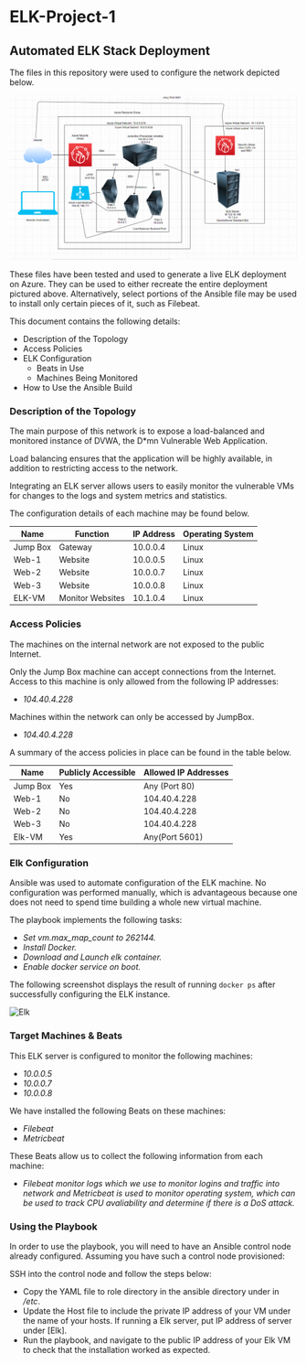 # ELK-Project-1
## Automated ELK Stack Deployment

The files in this repository were used to configure the network depicted below.

![Cloud Network](https://github.com/lois-lab/ELK-Project-1/blob/main/Cloud%20Network.png)

These files have been tested and used to generate a live ELK deployment on Azure. They can be used to either recreate the entire deployment pictured above. Alternatively, select portions of the Ansible file may be used to install only certain pieces of it, such as Filebeat.

This document contains the following details:
- Description of the Topology
- Access Policies
- ELK Configuration
  - Beats in Use
  - Machines Being Monitored
- How to Use the Ansible Build


### Description of the Topology

The main purpose of this network is to expose a load-balanced and monitored instance of DVWA, the D*mn Vulnerable Web Application.

Load balancing ensures that the application will be highly available, in addition to restricting access to the network.

Integrating an ELK server allows users to easily monitor the vulnerable VMs for changes to the logs and system metrics and statistics.

The configuration details of each machine may be found below.

| Name     | Function | IP Address | Operating System |
|----------|----------|------------|------------------|
| Jump Box | Gateway  | 10.0.0.4   | Linux            |
| Web-1    | Website    | 10.0.0.5   | Linux            |
| Web-2    | Website    | 10.0.0.7   | Linux            |
| Web-3    | Website     | 10.0.0.8   | Linux            |
| ELK-VM   | Monitor Websites | 10.1.0.4 | Linux           |

### Access Policies

The machines on the internal network are not exposed to the public Internet. 

Only the Jump Box machine can accept connections from the Internet. Access to this machine is only allowed from the following IP addresses:
- _104.40.4.228_

Machines within the network can only be accessed by JumpBox.
- _104.40.4.228_

A summary of the access policies in place can be found in the table below.

| Name     | Publicly Accessible | Allowed IP Addresses |
|----------|---------------------|----------------------|
| Jump Box | Yes              | Any (Port 80)    |
| Web-1        |  No                   |   104.40.4.228         |
| Web-2         |    No                 |   104.40.4.228             |
| Web-3   | No     | 104.40.4.228  |
| Elk-VM  | Yes  | Any(Port 5601) |


### Elk Configuration

Ansible was used to automate configuration of the ELK machine. No configuration was performed manually, which is advantageous because one does not need to spend time building a whole new virtual machine.

The playbook implements the following tasks:
- _Set vm.max_map_count to 262144._
- _Install Docker._
- _Download and Launch elk container._
- _Enable docker service on boot._

The following screenshot displays the result of running `docker ps` after successfully configuring the ELK instance.

![Elk](Diagram/Elk_Cont.png)

### Target Machines & Beats
This ELK server is configured to monitor the following machines:
- _10.0.0.5_
- _10.0.0.7_
- _10.0.0.8_

We have installed the following Beats on these machines:
- _Filebeat_
- _Metricbeat_

These Beats allow us to collect the following information from each machine:
- _Filebeat monitor logs which we use to monitor logins and traffic into network and Metricbeat is used to monitor operating system, which can be used to track CPU avaliability and determine if there is a DoS attack._

### Using the Playbook
In order to use the playbook, you will need to have an Ansible control node already configured. Assuming you have such a control node provisioned: 

SSH into the control node and follow the steps below:
- Copy the YAML file to role directory in the ansible directory under in _/etc_.
- Update the Host file to include the private IP address of your VM under the name of your hosts. If running a Elk server, put IP address of server under [Elk].
- Run the playbook, and navigate to the public IP address of your Elk VM to check that the installation worked as expected.

